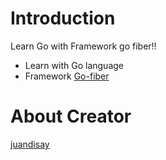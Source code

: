 
# Introduction
 Learn Go with Framework go fiber!! 
 - Learn with Go language
 - Framework [Go-fiber](#)

# About Creator
  [juandisay](https://twitter.com/juandisay)


